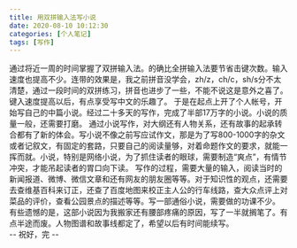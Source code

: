 ```yaml
---
title: 用双拼输入法写小说
date: 2020-08-10 10:12:30
categories: [个人笔记]
tags: [写作]
---
```


通过将近一周的时间掌握了双拼输入法。的确比全拼输入法要节省击键次数。输入速度也提高不少。连带的效果是，我之前拼音没学会，zh/z，ch/c，sh/s分不太清楚，通过一段时间的双拼练习，拼音也进步了一些，不能不说这是意外之喜了。
键入速度提高以后，有点享受写中文的乐趣了。 于是在起点上开了个人帐号，开始写自己的中篇小说。经过二十多天的写作，完成了半部17万字的小说。小说的质量一般，还需要打磨。
通过小说写作，对大纲还有人物关系，还有故事的起承转合都有了新的体会。写小说不像之前写应试作文，那是为了写800-1000字的杂文或者记叙文，有固定的套路，只要自己的阅读量够，对着命题作文的要求，就能一挥而就。小说，特别是网络小说，为了抓住读者的眼球，需要制造“爽点”，有情节冲突，才能吊起读者的胃口向下读。 
写作的过程，需要大量的输入，阅读当时的新闻报道、微博、微信文章和还有网友的朋友圈等等。对于知识性的观点，还需要去查维基百科来订正，还查了百度地图来校正主人公的行车线路，查大众点评上对菜品的评价，查看公园景点的描述等等。写一部通俗小说，需要做的功课不少。
有些遗憾的是，这部小说因为我搬家还有腰部疼痛的原因，写了一半就搁笔了。有点半途而废。人物图谱和故事线都定了，希望以后有时间能续写。  
-- 祝好，完 --